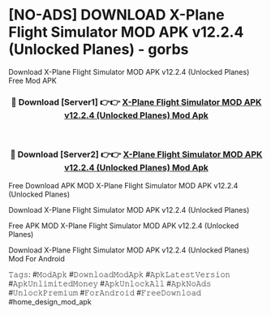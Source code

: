 # [NO-ADS] DOWNLOAD X-Plane Flight Simulator MOD APK v12.2.4 (Unlocked Planes) - gorbs
Download X-Plane Flight Simulator MOD APK v12.2.4 (Unlocked Planes) Free Mod APK

<div align="center">
<h3>🔴 Download [Server1] 👉👉 <a href="https://apk-comot.site?title=X-Plane_Flight_Simulator_MOD_APK_v12.2.4_(Unlocked_Planes)">X-Plane Flight Simulator MOD APK v12.2.4 (Unlocked Planes) Mod Apk</a></h3><br>

<h3>🔴 Download [Server2] 👉👉 <a href="https://apk-comot.site?title=X-Plane_Flight_Simulator_MOD_APK_v12.2.4_(Unlocked_Planes)">X-Plane Flight Simulator MOD APK v12.2.4 (Unlocked Planes) Mod Apk</a></h3>
</div>


Free Download APK MOD X-Plane Flight Simulator MOD APK v12.2.4 (Unlocked Planes)

Download X-Plane Flight Simulator MOD APK v12.2.4 (Unlocked Planes) 

Free APK MOD X-Plane Flight Simulator MOD APK v12.2.4 (Unlocked Planes) 

Download X-Plane Flight Simulator MOD APK v12.2.4 (Unlocked Planes) Mod For Android

𝚃𝚊𝚐𝚜: #𝙼𝚘𝚍𝙰𝚙𝚔 #𝙳𝚘𝚠𝚗𝚕𝚘𝚊𝚍𝙼𝚘𝚍𝙰𝚙𝚔 #𝙰𝚙𝚔𝙻𝚊𝚝𝚎𝚜𝚝𝚅𝚎𝚛𝚜𝚒𝚘𝚗 #𝙰𝚙𝚔𝚄𝚗𝚕𝚒𝚖𝚒𝚝𝚎𝚍𝙼𝚘𝚗𝚎𝚢 #𝙰𝚙𝚔𝚄𝚗𝚕𝚘𝚌𝚔𝙰𝚕𝚕 #𝙰𝚙𝚔𝙽𝚘𝙰𝚍𝚜 #𝚄𝚗𝚕𝚘𝚌𝚔𝙿𝚛𝚎𝚖𝚒𝚞𝚖 #𝙵𝚘𝚛𝙰𝚗𝚍𝚛𝚘𝚒𝚍 #𝙵𝚛𝚎𝚎𝙳𝚘𝚠𝚗𝚕𝚘𝚊𝚍 #home_design_mod_apk